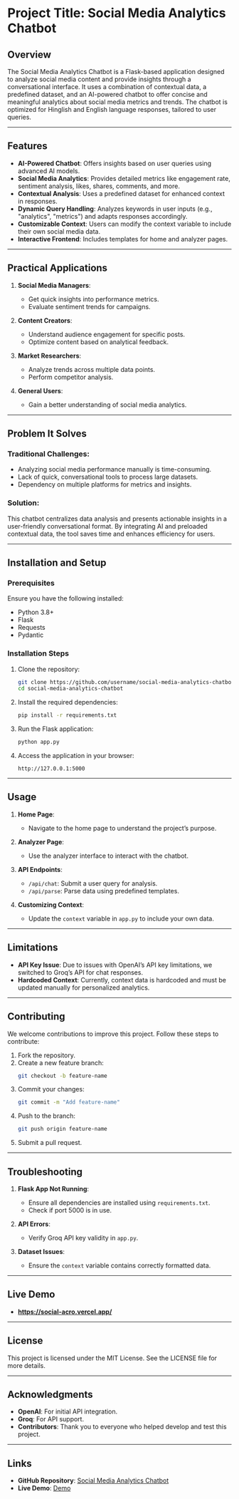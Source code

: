 # Project Title: **Social Media Analytics Chatbot**

## Overview
The Social Media Analytics Chatbot is a Flask-based application designed to analyze social media content and provide insights through a conversational interface. It uses a combination of contextual data, a predefined dataset, and an AI-powered chatbot to offer concise and meaningful analytics about social media metrics and trends. The chatbot is optimized for Hinglish and English language responses, tailored to user queries.

---

## Features

- **AI-Powered Chatbot**: Offers insights based on user queries using advanced AI models.
- **Social Media Analytics**: Provides detailed metrics like engagement rate, sentiment analysis, likes, shares, comments, and more.
- **Contextual Analysis**: Uses a predefined dataset for enhanced context in responses.
- **Dynamic Query Handling**: Analyzes keywords in user inputs (e.g., "analytics", "metrics") and adapts responses accordingly.
- **Customizable Context**: Users can modify the context variable to include their own social media data.
- **Interactive Frontend**: Includes templates for home and analyzer pages.

---

## Practical Applications

1. **Social Media Managers**:
   - Get quick insights into performance metrics.
   - Evaluate sentiment trends for campaigns.

2. **Content Creators**:
   - Understand audience engagement for specific posts.
   - Optimize content based on analytical feedback.

3. **Market Researchers**:
   - Analyze trends across multiple data points.
   - Perform competitor analysis.

4. **General Users**:
   - Gain a better understanding of social media analytics.

---

## Problem It Solves

### Traditional Challenges:
- Analyzing social media performance manually is time-consuming.
- Lack of quick, conversational tools to process large datasets.
- Dependency on multiple platforms for metrics and insights.

### Solution:
This chatbot centralizes data analysis and presents actionable insights in a user-friendly conversational format. By integrating AI and preloaded contextual data, the tool saves time and enhances efficiency for users.

---

## Installation and Setup

### Prerequisites
Ensure you have the following installed:

- Python 3.8+
- Flask
- Requests
- Pydantic

### Installation Steps

1. Clone the repository:
   ```bash
   git clone https://github.com/username/social-media-analytics-chatbot.git
   cd social-media-analytics-chatbot
   ```

2. Install the required dependencies:
   ```bash
   pip install -r requirements.txt
   ```

3. Run the Flask application:
   ```bash
   python app.py
   ```

4. Access the application in your browser:
   ```
   http://127.0.0.1:5000
   ```

---

## Usage

1. **Home Page**:
   - Navigate to the home page to understand the project’s purpose.

2. **Analyzer Page**:
   - Use the analyzer interface to interact with the chatbot.

3. **API Endpoints**:
   - `/api/chat`: Submit a user query for analysis.
   - `/api/parse`: Parse data using predefined templates.

4. **Customizing Context**:
   - Update the `context` variable in `app.py` to include your own data.

---

## Limitations

- **API Key Issue**: Due to issues with OpenAI’s API key limitations, we switched to Groq’s API for chat responses.
- **Hardcoded Context**: Currently, context data is hardcoded and must be updated manually for personalized analytics.

---

## Contributing

We welcome contributions to improve this project. Follow these steps to contribute:

1. Fork the repository.
2. Create a new feature branch:
   ```bash
   git checkout -b feature-name
   ```
3. Commit your changes:
   ```bash
   git commit -m "Add feature-name"
   ```
4. Push to the branch:
   ```bash
   git push origin feature-name
   ```
5. Submit a pull request.

---

## Troubleshooting

1. **Flask App Not Running**:
   - Ensure all dependencies are installed using `requirements.txt`.
   - Check if port 5000 is in use.

2. **API Errors**:
   - Verify Groq API key validity in `app.py`.

3. **Dataset Issues**:
   - Ensure the `context` variable contains correctly formatted data.

---

## Live Demo
- **https://social-acro.vercel.app/**

---

## License
This project is licensed under the MIT License. See the LICENSE file for more details.

---

## Acknowledgments

- **OpenAI**: For initial API integration.
- **Groq**: For API support.
- **Contributors**: Thank you to everyone who helped develop and test this project.

---

## Links

- **GitHub Repository**: [Social Media Analytics Chatbot](https://github.com/username/social-media-analytics-chatbot)
- **Live Demo**: [Demo](https://yourprojectwebsite.com)

